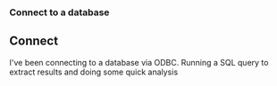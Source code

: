 ### Connect to a database
## Connect
I've been connecting to a database via ODBC. Running a SQL query to extract results and doing some quick analysis
